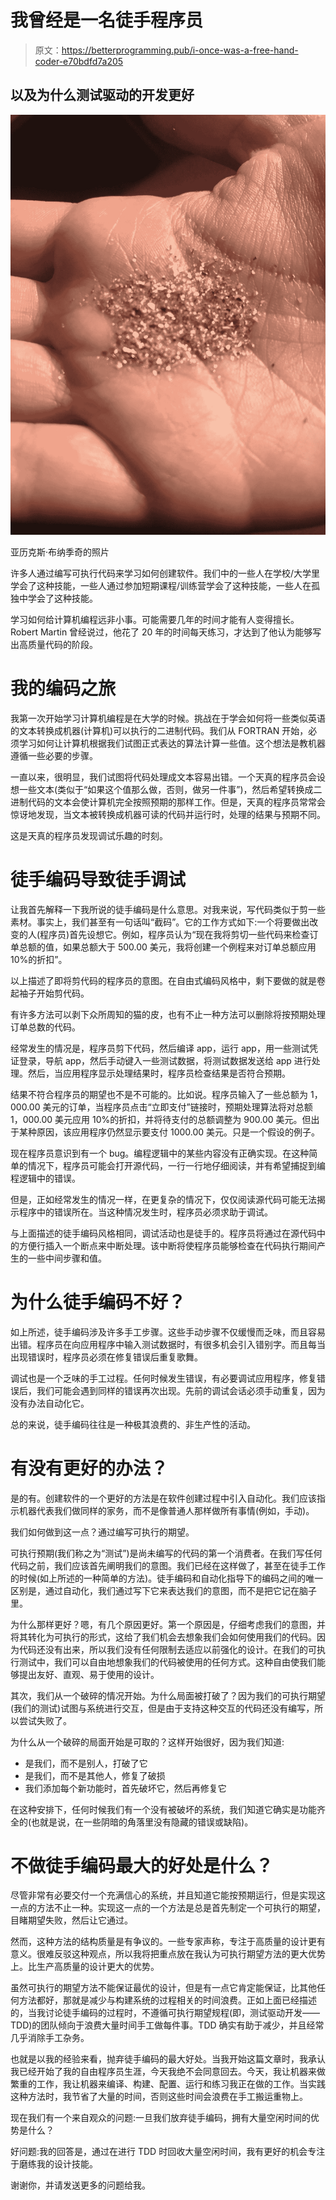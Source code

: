 # 我曾经是一名徒手程序员

> 原文：<https://betterprogramming.pub/i-once-was-a-free-hand-coder-e70bdfd7a205>

## 以及为什么测试驱动的开发更好

![](img/0fed8e1d6096eafeee05b3ff1ce2d5d0.png)

亚历克斯·布纳季奇的照片

许多人通过编写可执行代码来学习如何创建软件。我们中的一些人在学校/大学里学会了这种技能，一些人通过参加短期课程/训练营学会了这种技能，一些人在孤独中学会了这种技能。

学习如何给计算机编程远非小事。可能需要几年的时间才能有人变得擅长。Robert Martin 曾经说过，他花了 20 年的时间每天练习，才达到了他认为能够写出高质量代码的阶段。

# 我的编码之旅

我第一次开始学习计算机编程是在大学的时候。挑战在于学会如何将一些类似英语的文本转换成机器(计算机)可以执行的二进制代码。我们从 FORTRAN 开始，必须学习如何让计算机根据我们试图正式表达的算法计算一些值。这个想法是教机器遵循一些必要的步骤。

一直以来，很明显，我们试图将代码处理成文本容易出错。一个天真的程序员会设想一些文本(类似于“如果这个值那么做，否则，做另一件事”)，然后希望转换成二进制代码的文本会使计算机完全按照预期的那样工作。但是，天真的程序员常常会惊讶地发现，当文本被转换成机器可读的代码并运行时，处理的结果与预期不同。

这是天真的程序员发现调试乐趣的时刻。

# 徒手编码导致徒手调试

让我首先解释一下我所说的徒手编码是什么意思。对我来说，写代码类似于剪一些素材。事实上，我们甚至有一句话叫“截码”。它的工作方式如下:一个将要做出改变的人(程序员)首先设想它。例如，程序员认为“现在我将剪切一些代码来检查订单总额的值，如果总额大于 500.00 美元，我将创建一个例程来对订单总额应用 10%的折扣”。

以上描述了即将剪代码的程序员的意图。在自由式编码风格中，剩下要做的就是卷起袖子开始剪代码。

有许多方法可以剥下众所周知的猫的皮，也有不止一种方法可以删除将按预期处理订单总数的代码。

经常发生的情况是，程序员剪下代码，然后编译 app，运行 app，用一些测试凭证登录，导航 app，然后手动键入一些测试数据，将测试数据发送给 app 进行处理。然后，当应用程序显示处理结果时，程序员检查结果是否符合预期。

结果不符合程序员的期望也不是不可能的。比如说。程序员输入了一些总额为 1，000.00 美元的订单，当程序员点击“立即支付”链接时，预期处理算法将对总额 1，000.00 美元应用 10%的折扣，并将待支付的总额调整为 900.00 美元。但出于某种原因，该应用程序仍然显示要支付 1000.00 美元。只是一个假设的例子。

现在程序员意识到有一个 bug。编程逻辑中的某些内容没有正确实现。在这种简单的情况下，程序员可能会打开源代码，一行一行地仔细阅读，并有希望捕捉到编程逻辑中的错误。

但是，正如经常发生的情况一样，在更复杂的情况下，仅仅阅读源代码可能无法揭示程序中的错误所在。当这种情况发生时，程序员必须求助于调试。

与上面描述的徒手编码风格相同，调试活动也是徒手的。程序员将通过在源代码中的方便行插入一个断点来中断处理。该中断将使程序员能够检查在代码执行期间产生的一些中间步骤和值。

# 为什么徒手编码不好？

如上所述，徒手编码涉及许多手工步骤。这些手动步骤不仅缓慢而乏味，而且容易出错。程序员在向应用程序中输入测试数据时，有很多机会引入错别字。而且每当出现错误时，程序员必须在修复错误后重复歌舞。

调试也是一个乏味的手工过程。任何时候发生错误，有必要调试应用程序，修复错误后，我们可能会遇到同样的错误再次出现。先前的调试会话必须手动重复，因为没有办法自动化它。

总的来说，徒手编码往往是一种极其浪费的、非生产性的活动。

# 有没有更好的办法？

是的有。创建软件的一个更好的方法是在软件创建过程中引入自动化。我们应该指示机器代表我们做同样的家务，而不是像普通人那样做所有事情(例如，手动)。

我们如何做到这一点？通过编写可执行的期望。

可执行预期(我们称之为“测试”)是尚未编写的代码的第一个消费者。在我们写任何代码之前，我们应该首先阐明我们的意图。我们已经在这样做了，甚至在徒手工作的时候(如上所述的一种简单的方法)。徒手编码和自动化指导下的编码之间的唯一区别是，通过自动化，我们通过写下它来表达我们的意图，而不是把它记在脑子里。

为什么那样更好？嗯，有几个原因更好。第一个原因是，仔细考虑我们的意图，并将其转化为可执行的形式，这给了我们机会去想象我们会如何使用我们的代码。因为代码还没有出来，所以我们没有任何限制去适应以前强化的设计。在我们的可执行测试中，我们可以自由地想象我们的代码被使用的任何方式。这种自由使我们能够提出友好、直观、易于使用的设计。

其次，我们从一个破碎的情况开始。为什么局面被打破了？因为我们的可执行期望(我们的测试)试图与系统进行交互，但是由于支持这种交互的代码还没有编写，所以尝试失败了。

为什么从一个破碎的局面开始是可取的？这样开始很好，因为我们知道:

*   是我们，而不是别人，打破了它
*   是我们，而不是其他人，修复了破损
*   我们添加每个新功能时，首先破坏它，然后再修复它

在这种安排下，任何时候我们有一个没有被破坏的系统，我们知道它确实是功能齐全的(也就是说，在一些阴暗的角落里没有隐藏的错误或缺陷)。

# 不做徒手编码最大的好处是什么？

尽管非常有必要交付一个充满信心的系统，并且知道它能按预期运行，但是实现这一点的方法不止一种。实现这一点的一个方法是总是首先制定一个可执行的期望，目睹期望失败，然后让它通过。

然而，这种方法的结构质量是有争议的。一些专家声称，专注于高质量的设计更有意义。很难反驳这种观点，所以我将把重点放在我认为可执行期望方法的更大优势上。比生产高质量的设计更大的优势。

虽然可执行的期望方法不能保证最优的设计，但是有一点它肯定能保证，比其他任何方法都好，那就是减少与构建系统的过程相关的时间浪费。正如上面已经描述的，当我讨论徒手编码的过程时，不遵循可执行期望规程(即，测试驱动开发——TDD)的团队倾向于浪费大量时间手工做每件事。TDD 确实有助于减少，并且经常几乎消除手工杂务。

也就是以我的经验来看，抛弃徒手编码的最大好处。当我开始这篇文章时，我承认我已经开始了我的自由程序员生涯，今天我绝不会同意回去。今天，我让机器来做繁重的工作，我让机器来编译、构建、配置、运行和练习我正在做的工作。当实践这种方法时，我节省了大量的时间，否则这些时间会浪费在手工搬运重物上。

现在我们有一个来自观众的问题:一旦我们放弃徒手编码，拥有大量空闲时间的优势是什么？

好问题:我的回答是，通过在进行 TDD 时回收大量空闲时间，我有更好的机会专注于磨练我的设计技能。

谢谢你，并请发送更多的问题给我。